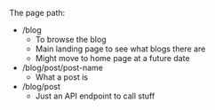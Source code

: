 The page path:
- /blog
  - To browse the blog
  - Main landing page to see what blogs there are
  - Might move to home page at a future date
- /blog/post/post-name
  - What a post is
- /blog/post
  - Just an API endpoint to call stuff
